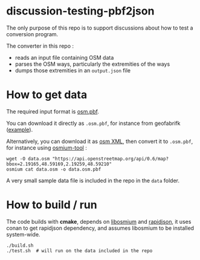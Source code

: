 # discussion-testing-pbf2json

The only purpose of this repo is to support discussions about how to test a conversion program.

The converter in this repo :

- reads an input file containing OSM data
- parses the OSM ways, particularly the extremities of the ways
- dumps those extremities in an `output.json` file

# How to get data

The required input format is [osm.pbf](https://wiki.openstreetmap.org/wiki/PBF_Format).

You can download it directly as `.osm.pbf`, for instance from geofabrifk ([example](https://download.geofabrik.de/europe/france.html)).

Alternatively, you can download it as [osm XML](https://wiki.openstreetmap.org/wiki/OSM_XML), then convert it to `.osm.pbf`, for instance using [osmium-tool](https://osmcode.org/osmium-tool/) :

```
wget -O data.osm "https://api.openstreetmap.org/api/0.6/map?bbox=2.19165,48.59169,2.19259,48.59210"
osmium cat data.osm -o data.osm.pbf
```

A very small sample data file is included in the repo in the `data` folder.

# How to build / run

The code builds with **cmake**, depends on [libosmium](https://osmcode.org/libosmium/) and [rapidjson](https://rapidjson.org/), it uses conan to get rapidjson dependency, and assumes libosmium to be installed system-wide.

```
./build.sh
./test.sh  # will run on the data included in the repo
```
